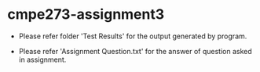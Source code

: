# cmpe273-assignment3

* Please refer folder 'Test Results' for the output generated by program.

* Please refer 'Assignment Question.txt' for the answer of question asked in assignment.
